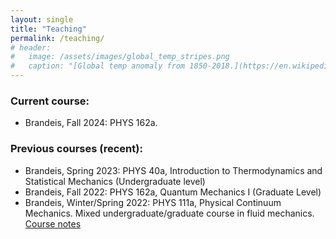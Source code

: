 ```yaml
---
layout: single
title: "Teaching"
permalink: /teaching/
# header:
#   image: /assets/images/global_temp_stripes.png
#   caption: "[Global temp anomaly from 1850-2018.](https://en.wikipedia.org/wiki/Warming_stripes)"
---
```


### Current course:

- Brandeis, Fall 2024: PHYS 162a.

### Previous courses (recent):
- Brandeis, Spring 2023: PHYS 40a, Introduction to Thermodynamics and Statistical Mechanics (Undergraduate level)
- Brandeis, Fall 2022: PHYS 162a, Quantum Mechanics I (Graduate Level)
- Brandeis, Winter/Spring 2022: PHYS 111a, Physical Continuum Mechanics. Mixed undergraduate/graduate course in fluid mechanics. 
[Course notes](https://albionlawrence.github.io/fluid_lectures/intro.html)

